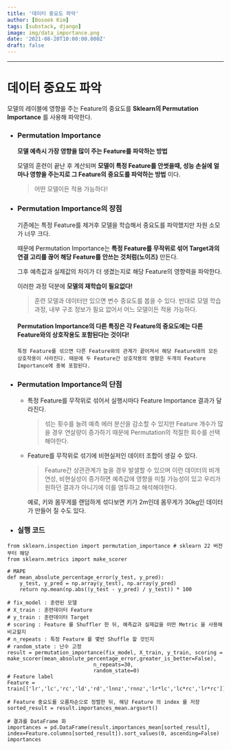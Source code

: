 ```yaml
---
title: '데이터 중요도 파악'
author: [Bosoek Kim]
tags: [substack, django]
image: img/data_importance.png
date: '2021-08-20T10:00:00.000Z'
draft: false
---
```


---

# 데이터 중요도 파악
모델의 레이블에 영향을 주는 Feature의 중요도를 __Sklearn의 Permutation Importance__ 를 사용해 파악한다.

* ### Permutation Importance
    __모델 예측시 가장 영향을 많이 주는 Feature를 파악하는 방법__

    모델의 훈련이 끝난 후 계산되며 __모델이 특정 Feature를 안썻을때, 성능 손실에 얼마나 영향을 주는지로 그 Feature의 중요도를 파악하는 방법__ 이다.

    > 어떤 모델이든 적용 가능하다!
* ### Permutation Importance의 장점
    기존에는 특정 Feature를 제거후 모델을 학습해서 중요도를 파악했지만 자원 소모가 너무 크다.

    때문에 Permutation Importance는 __특정 Feature를 무작위로 섞어 Target과의 연결 고리를 끊어 해당 Feature를 안쓰는 것처럼(노이즈)__ 만든다.

    그후 예측값과 실제값의 차이가 더 생겼는지로 해당 Feature의 영향력을 파악한다.

    이러한 과정 덕분에 __모델의 재학습이 필요없다!__

    > 훈련 모델과 데이터만 있으면 변수 중요도를 봅을 수 있다. 반대로 모델 학습 과정, 내부 구조 정보가 필요 없어서 어느 모델이든 적용 가능하다.

    #### __Permutation Importance의 다른 특징은 각 Feature의 중요도에는 다른 Feature와의 상호작용도 포함된다는 것이다!__
    ```특정 Feature를 섞으면 다른 Feature와의 관계가 끝어져서 해당 Feature와의 모든 상호작용이 사라진다. 때문에 두 Feature간 상호작용의 영향은 두개의 Feature Importance에 중복 포함된다.```

* ### Permutation Importance의 단점
    * 특정 Feature를 무작위로 섞어서 실행시마다 Feature Importance 결과가 달라진다.
        > 섞는 횟수를 늘려 예측 에러 분산을 감소할 수 있지만 Feature 개수가 많을 경우 연살량이 증가하기 때문에 Permutation의 적절한 회수를 선택해야한다.
    * Feature를 무작위로 섞기에 비현실저인 데이터 조합이 생길 수 있다.
        > Feature간 상관관계가 높을 경우 발샐할 수 있으며 이런 데이터의 비개연성, 비현실성이 증가하면 예측값에 영향을 미칠 가능성이 있고 우리가 원하던 결과가 아니기에 이를 염두하고 해석해야한다.   

        예로, 키와 몸무게를 랜덤하게 섞다보면 키가 2m인데 몸무게가 30kg인 데이터가 만들어 질 수도 있다.
* ### 실행 코드 
```
from sklearn.inspection import permutation_importance # sklearn 22 버전부터 해당
from sklearn.metrics import make_scorer

# MAPE
def mean_absolute_percentage_error(y_test, y_pred):
    y_test, y_pred = np.array(y_test), np.array(y_pred)
    return np.mean(np.abs((y_test - y_pred) / y_test)) * 100

# fix_model : 훈련된 모델
# X_train : 훈련데이터 Feature
# y_train : 훈련데이터 Target
# scoring : Feature 를 Shuffler 한 뒤, 예측값과 실제값을 어떤 Metric 을 사용해 비교할지
# n_repeats : 특정 Feature 를 몇번 Shuffle 할 것인지
# random_state : 난수 고정
result = permutation_importance(fix_model, X_train, y_train, scoring = make_scorer(mean_absolute_percentage_error,greater_is_better=False),
                            n_repeats=30,
                            random_state=0)
# Feature label
Feature = train[['lr','lc','rc','ld','rd','lnnz','rnnz','lr*lc','lc*rc','lr*rc']] 

# Feature 중요도를 오름차순으로 정렬한 뒤, 해당 Feature 의 index 를 저장
sorted_result = result.importances_mean.argsort()

# 결과를 DataFrame 화
importances = pd.DataFrame(result.importances_mean[sorted_result], index=Feature.columns[sorted_result]).sort_values(0, ascending=False)   
importances
```